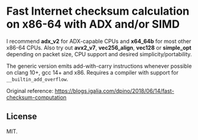 Fast Internet checksum calculation on x86-64 with ADX and/or SIMD
=================================================================

I recommend **adx_v2** for ADX-capable CPUs and **x64_64b** for most other
x86-64 CPUs. Also try out **avx2_v7**, **vec256_align**, **vec128** or
**simple_opt** depending on packet size, CPU support and desired 
simplicity/portability.

The generic version emits add-with-carry instructions whenever possible
on clang 10+, gcc 14+ and x86.
Requires a compiler with support for `__builtin_add_overflow`.

Original reference:
https://blogs.igalia.com/dpino/2018/06/14/fast-checksum-computation

License
-------

MIT.
